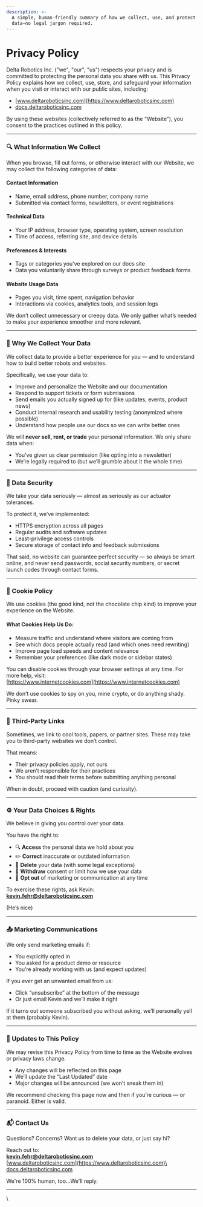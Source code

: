 ```yaml
---
description: >-
  A simple, human-friendly summary of how we collect, use, and protect your
  data—no legal jargon required.
---
```


# Privacy Policy

Delta Robotics Inc. ("we", "our", "us") respects your privacy and is committed to protecting the personal data you share with us. This Privacy Policy explains how we collect, use, store, and safeguard your information when you visit or interact with our public sites, including:

* [www.deltaroboticsinc.com](https://www.deltaroboticsinc.com)
* [docs.deltaroboticsinc.com](https://docs.deltaroboticsinc.com)

By using these websites (collectively referred to as the “Website”), you consent to the practices outlined in this policy.

***

### 🔍 What Information We Collect

When you browse, fill out forms, or otherwise interact with our Website, we may collect the following categories of data:

#### **Contact Information**

* Name, email address, phone number, company name
* Submitted via contact forms, newsletters, or event registrations

#### **Technical Data**

* Your IP address, browser type, operating system, screen resolution
* Time of access, referring site, and device details

#### **Preferences & Interests**

* Tags or categories you've explored on our docs site
* Data you voluntarily share through surveys or product feedback forms

#### **Website Usage Data**

* Pages you visit, time spent, navigation behavior
* Interactions via cookies, analytics tools, and session logs

We don’t collect unnecessary or creepy data. We only gather what’s needed to make your experience smoother and more relevant.

***

### 🧠 Why We Collect Your Data

We collect data to provide a better experience for you — and to understand how to build better robots and websites.

Specifically, we use your data to:

* Improve and personalize the Website and our documentation
* Respond to support tickets or form submissions
* Send emails you actually signed up for (like updates, events, product news)
* Conduct internal research and usability testing (anonymized where possible)
* Understand how people use our docs so we can write better ones

We will **never sell, rent, or trade** your personal information. We only share data when:

* You’ve given us clear permission (like opting into a newsletter)
* We’re legally required to (but we’ll grumble about it the whole time)

***

### 🔐 Data Security

We take your data seriously — almost as seriously as our actuator tolerances.

To protect it, we’ve implemented:

* HTTPS encryption across all pages
* Regular audits and software updates
* Least-privilege access controls
* Secure storage of contact info and feedback submissions

That said, no website can guarantee perfect security — so always be smart online, and never send passwords, social security numbers, or secret launch codes through contact forms.

***

### 🍪 Cookie Policy

We use cookies (the good kind, not the chocolate chip kind) to improve your experience on the Website.

#### What Cookies Help Us Do:

* Measure traffic and understand where visitors are coming from
* See which docs people actually read (and which ones need rewriting)
* Improve page load speeds and content relevance
* Remember your preferences (like dark mode or sidebar states)

You can disable cookies through your browser settings at any time. For more help, visit:\
[https://www.internetcookies.com](https://www.internetcookies.com)

We don’t use cookies to spy on you, mine crypto, or do anything shady. Pinky swear.

***

### 💼 Third-Party Links

Sometimes, we link to cool tools, papers, or partner sites. These may take you to third-party websites we don’t control.

That means:

* Their privacy policies apply, not ours
* We aren’t responsible for their practices
* You should read their terms before submitting anything personal

When in doubt, proceed with caution (and curiosity).

***

### ⚙️ Your Data Choices & Rights

We believe in giving you control over your data.

You have the right to:

* 🔍 **Access** the personal data we hold about you
* ✏️ **Correct** inaccurate or outdated information
* 🧹 **Delete** your data (with some legal exceptions)
* 🚫 **Withdraw** consent or limit how we use your data
* 💌 **Opt out** of marketing or communication at any time

To exercise these rights, ask Kevin:\
[**kevin.fehr@deltaroboticsinc.com**](mailto:kevin.fehr@deltaroboticsinc.com)

(He’s nice)

***

### 📤 Marketing Communications

We only send marketing emails if:

* You explicitly opted in
* You asked for a product demo or resource
* You’re already working with us (and expect updates)

If you _ever_ get an unwanted email from us:

* Click “unsubscribe” at the bottom of the message
* Or just email Kevin and we’ll make it right

If it turns out someone subscribed you without asking, we’ll personally yell at them (probably Kevin).

***

### 🔄 Updates to This Policy

We may revise this Privacy Policy from time to time as the Website evolves or privacy laws change.

* Any changes will be reflected on this page
* We’ll update the “Last Updated” date
* Major changes will be announced (we won’t sneak them in)

We recommend checking this page now and then if you’re curious — or paranoid. Either is valid.

***

### 📬 Contact Us

Questions? Concerns? Want us to delete your data, or just say hi?

Reach out to:\
[**kevin.fehr@deltaroboticsinc.com**](mailto:kevin.fehr@deltaroboticsinc.com)\
[www.deltaroboticsinc.com](https://www.deltaroboticsinc.com)\
[docs.deltaroboticsinc.com](https://docs.deltaroboticsinc.com)

We're 100% human, too...We'll reply.

***

\

